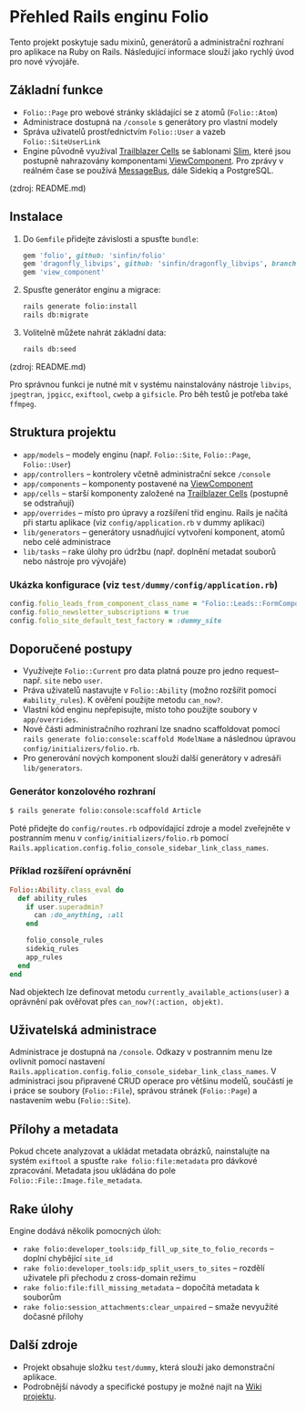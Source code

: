 # Přehled Rails enginu Folio

Tento projekt poskytuje sadu mixinů, generátorů a administrační rozhraní pro aplikace na Ruby on Rails. Následující informace slouží jako rychlý úvod pro nové vývojáře.

## Základní funkce
- `Folio::Page` pro webové stránky skládající se z atomů (`Folio::Atom`)
- Administrace dostupná na `/console` s generátory pro vlastní modely
- Správa uživatelů prostřednictvím `Folio::User` a vazeb `Folio::SiteUserLink`
- Engine původně využíval [Trailblazer Cells](https://github.com/trailblazer/cells) se šablonami [Slim](http://slim-lang.com/),
  které jsou postupně nahrazovány komponentami [ViewComponent](https://github.com/github/view_component).
  Pro zprávy v reálném čase se používá [MessageBus](https://github.com/discourse/message_bus), dále Sidekiq a PostgreSQL.

(zdroj: README.md)

## Instalace
1. Do `Gemfile` přidejte závislosti a spusťte `bundle`:
   ```ruby
   gem 'folio', github: 'sinfin/folio'
   gem 'dragonfly_libvips', github: 'sinfin/dragonfly_libvips', branch: 'more_geometry'
   gem 'view_component'
   ```
2. Spusťte generátor enginu a migrace:
   ```bash
   rails generate folio:install
   rails db:migrate
   ```
3. Volitelně můžete nahrát základní data:
   ```bash
   rails db:seed
   ```

(zdroj: README.md)

Pro správnou funkci je nutné mít v systému nainstalovány nástroje `libvips`, `jpegtran`, `jpgicc`, `exiftool`, `cwebp` a `gifsicle`. Pro běh testů je potřeba také `ffmpeg`.

## Struktura projektu
- `app/models` – modely enginu (např. `Folio::Site`, `Folio::Page`, `Folio::User`)
- `app/controllers` – kontrolery včetně administrační sekce `/console`
- `app/components` – komponenty postavené na [ViewComponent](https://github.com/github/view_component)
- `app/cells` – starší komponenty založené na [Trailblazer Cells](https://github.com/trailblazer/cells) (postupně se odstraňují)
- `app/overrides` – místo pro úpravy a rozšíření tříd enginu. Rails je načítá při startu aplikace (viz `config/application.rb` v dummy aplikaci)
- `lib/generators` – generátory usnadňující vytvoření komponent, atomů nebo celé administrace
- `lib/tasks` – rake úlohy pro údržbu (např. doplnění metadat souborů nebo nástroje pro vývojáře)

### Ukázka konfigurace (viz `test/dummy/config/application.rb`)
```ruby
config.folio_leads_from_component_class_name = "Folio::Leads::FormComponent"
config.folio_newsletter_subscriptions = true
config.folio_site_default_test_factory = :dummy_site
```


## Doporučené postupy
- Využívejte `Folio::Current` pro data platná pouze pro jedno request– např. `site` nebo `user`.
- Práva uživatelů nastavujte v `Folio::Ability` (možno rozšířit pomocí `#ability_rules`). K ověření použijte metodu `can_now?`.
- Vlastní kód enginu nepřepisujte, místo toho použijte soubory v `app/overrides`.
- Nové části administračního rozhraní lze snadno scaffoldovat pomocí `rails generate folio:console:scaffold ModelName` a následnou úpravou `config/initializers/folio.rb`.
- Pro generování nových komponent slouží další generátory v adresáři `lib/generators`.

### Generátor konzolového rozhraní

```bash
$ rails generate folio:console:scaffold Article
```

Poté přidejte do `config/routes.rb` odpovídající zdroje a model zveřejněte v postranním menu
v `config/initializers/folio.rb` pomocí `Rails.application.config.folio_console_sidebar_link_class_names`.

### Příklad rozšíření oprávnění

```ruby
Folio::Ability.class_eval do
  def ability_rules
    if user.superadmin?
      can :do_anything, :all
    end

    folio_console_rules
    sidekiq_rules
    app_rules
  end
end
```

Nad objektech lze definovat metodu `currently_available_actions(user)` a oprávnění pak ověřovat přes `can_now?(:action, objekt)`.

## Uživatelská administrace
Administrace je dostupná na `/console`. Odkazy v postranním menu lze ovlivnit pomocí nastavení `Rails.application.config.folio_console_sidebar_link_class_names`. V administraci jsou připravené CRUD operace pro většinu modelů, součástí je i práce se soubory (`Folio::File`), správou stránek (`Folio::Page`) a nastavením webu (`Folio::Site`).

## Přílohy a metadata
Pokud chcete analyzovat a ukládat metadata obrázků, nainstalujte na systém `exiftool` a spusťte
`rake folio:file:metadata` pro dávkové zpracování. Metadata jsou ukládána do pole `Folio::File::Image.file_metadata`.

## Rake úlohy
Engine dodává několik pomocných úloh:
- `rake folio:developer_tools:idp_fill_up_site_to_folio_records` – doplní chybějící `site_id`
- `rake folio:developer_tools:idp_split_users_to_sites` – rozdělí uživatele při přechodu z cross-domain režimu
- `rake folio:file:fill_missing_metadata` – dopočítá metadata k souborům
- `rake folio:session_attachments:clear_unpaired` – smaže nevyužité dočasné přílohy

## Další zdroje
- Projekt obsahuje složku `test/dummy`, která slouží jako demonstrační aplikace.
- Podrobnější návody a specifické postupy je možné najít na [Wiki projektu](https://github.com/sinfin/folio/wiki).
